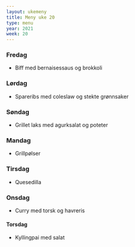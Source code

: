 ```yaml
---
layout: ukemeny
title: Meny uke 20
type: menu
year: 2021
week: 20
---
```


### Fredag

- Biff med bernaisessaus og brokkoli

### Lørdag

- Spareribs med coleslaw og stekte grønnsaker

### Søndag

- Grillet laks med agurksalat og poteter

### Mandag

- Grillpølser

### Tirsdag

- Quesedilla

### Onsdag

- Curry med torsk og havreris

#### Torsdag

- Kyllingpai med salat
